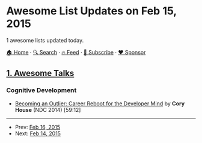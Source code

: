 # Awesome List Updates on Feb 15, 2015

1 awesome lists updated today.

[🏠 Home](/README.md) · [🔍 Search](https://www.trackawesomelist.com/search/) · [🔥 Feed](https://www.trackawesomelist.com/rss.xml) · [📮 Subscribe](https://trackawesomelist.us17.list-manage.com/subscribe?u=d2f0117aa829c83a63ec63c2f&id=36a103854c) · [❤️  Sponsor](https://github.com/sponsors/theowenyoung)



## [1. Awesome Talks](/content/JanVanRyswyck/awesome-talks/README.md)

### Cognitive Development

*   [Becoming an Outlier: Career Reboot for the Developer Mind](https://vimeo.com/97415346) by **Cory House** (NDC 2014) \[59:12]

---

- Prev: [Feb 16, 2015](/content/2015/02/16/README.md)
- Next: [Feb 14, 2015](/content/2015/02/14/README.md)
